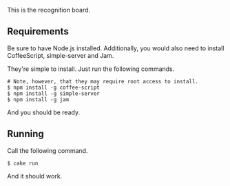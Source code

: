 This is the recognition board.

## Requirements

Be sure to have Node.js installed. Additionally, you would also need to install CoffeeScript, simple-server and Jam.

They're simple to install. Just run the following commands.
    
    # Note, however, that they may require root access to install.
    $ npm install -g coffee-script
    $ npm install -g simple-server
    $ npm install -g jam

And you should be ready.

## Running

Call the following command.

    $ cake run

And it should work.
